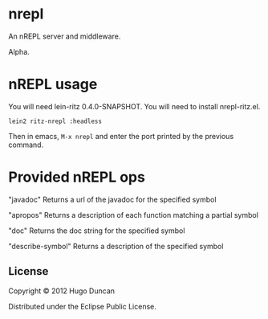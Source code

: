 # nrepl

An nREPL server and middleware.

Alpha.

# nREPL usage

You will need lein-ritz 0.4.0-SNAPSHOT. You will need to install nrepl-ritz.el.

```
lein2 ritz-nrepl :headless
```

Then in emacs, `M-x nrepl` and enter the port printed by the previous command.

# Provided nREPL ops

"javadoc" Returns a url of the javadoc for the specified symbol

"apropos" Returns a description of each function matching a partial symbol

"doc" Returns the doc string for the specified symbol

"describe-symbol" Returns a description of the specified symbol

## License

Copyright © 2012 Hugo Duncan

Distributed under the Eclipse Public License.
